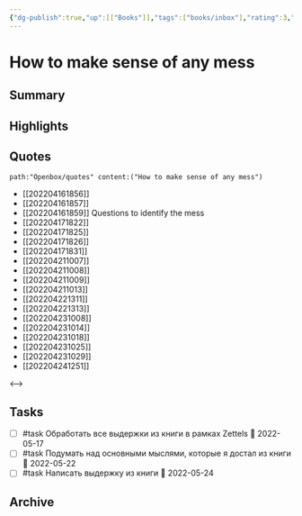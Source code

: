 ```yaml
---
{"dg-publish":true,"up":[["Books"]],"tags":["books/inbox"],"rating":3,"date":"2022-04-16T18:53:11+03:00","modified_at":"2022-05-18T20:14:28+03:00","permalink":"/refs/how-to-make-sense-of-any-mess/","dgHomeLink":false,"dgPassFrontmatter":true}
---
```


# How to make sense of any mess




## Summary


## Highlights



## Quotes

```expander
path:"Openbox/quotes" content:("How to make sense of any mess")
```
 
- [[202204161856]] 
- [[202204161857]] 
- [[202204161859]] Questions to identify the mess
- [[202204171822]] 
- [[202204171825]] 
- [[202204171826]] 
- [[202204171831]] 
- [[202204211007]] 
- [[202204211008]] 
- [[202204211009]] 
- [[202204211013]] 
- [[202204221311]] 
- [[202204221313]] 
- [[202204231008]] 
- [[202204231014]] 
- [[202204231018]] 
- [[202204231025]] 
- [[202204231029]] 
- [[202204241251]] 
 
<-->

## Tasks

- [ ] #task Обработать все выдержки из книги в рамках Zettels 📅 2022-05-17
- [ ] #task Подумать над основными мыслями, которые я достал из книги 📅 2022-05-22
- [ ] #task Написать выдержку из книги 📅 2022-05-24

## Archive
